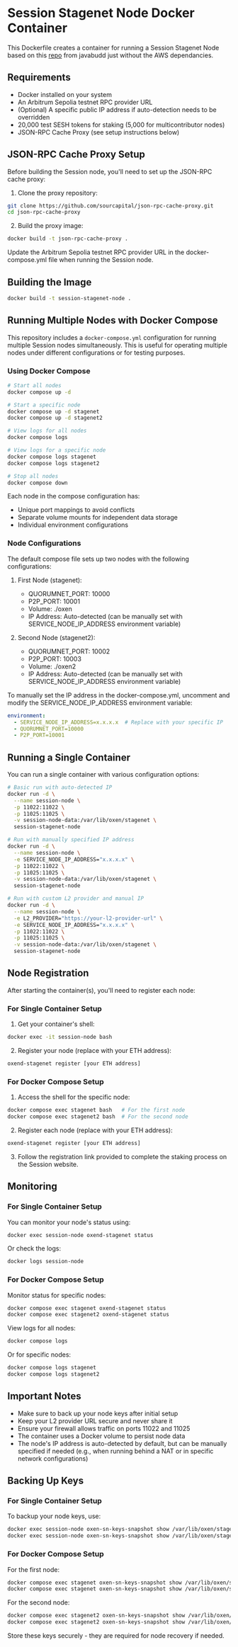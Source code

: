 # Session Stagenet Node Docker Container

This Dockerfile creates a container for running a Session Stagenet Node based on this [repo](https://github.com/javabudd/session-testnet-multinode-docker) from javabudd just without the AWS dependancies.

## Requirements

- Docker installed on your system
- An Arbitrum Sepolia testnet RPC provider URL
- (Optional) A specific public IP address if auto-detection needs to be overridden
- 20,000 test SESH tokens for staking (5,000 for multicontributor nodes)
- JSON-RPC Cache Proxy (see setup instructions below)

## JSON-RPC Cache Proxy Setup

Before building the Session node, you'll need to set up the JSON-RPC cache proxy:

1. Clone the proxy repository:
```bash
git clone https://github.com/sourcapital/json-rpc-cache-proxy.git
cd json-rpc-cache-proxy
```

2. Build the proxy image:
```bash
docker build -t json-rpc-cache-proxy .
```

Update the Arbitrum Sepolia testnet RPC provider URL in the docker-compose.yml file when running the Session node.

## Building the Image

```bash
docker build -t session-stagenet-node .
```

## Running Multiple Nodes with Docker Compose

This repository includes a `docker-compose.yml` configuration for running multiple Session nodes simultaneously. This is useful for operating multiple nodes under different configurations or for testing purposes.

### Using Docker Compose

```bash
# Start all nodes
docker compose up -d

# Start a specific node
docker compose up -d stagenet
docker compose up -d stagenet2

# View logs for all nodes
docker compose logs

# View logs for a specific node
docker compose logs stagenet
docker compose logs stagenet2

# Stop all nodes
docker compose down
```

Each node in the compose configuration has:
- Unique port mappings to avoid conflicts
- Separate volume mounts for independent data storage
- Individual environment configurations

### Node Configurations

The default compose file sets up two nodes with the following configurations:

1. First Node (stagenet):
   - QUORUMNET_PORT: 10000
   - P2P_PORT: 10001
   - Volume: ./oxen
   - IP Address: Auto-detected (can be manually set with SERVICE_NODE_IP_ADDRESS environment variable)

2. Second Node (stagenet2):
   - QUORUMNET_PORT: 10002
   - P2P_PORT: 10003
   - Volume: ./oxen2
   - IP Address: Auto-detected (can be manually set with SERVICE_NODE_IP_ADDRESS environment variable)

To manually set the IP address in the docker-compose.yml, uncomment and modify the SERVICE_NODE_IP_ADDRESS environment variable:
```yaml
environment:
  - SERVICE_NODE_IP_ADDRESS=x.x.x.x  # Replace with your specific IP
  - QUORUMNET_PORT=10000
  - P2P_PORT=10001
```

## Running a Single Container

You can run a single container with various configuration options:

```bash
# Basic run with auto-detected IP
docker run -d \
  --name session-node \
  -p 11022:11022 \
  -p 11025:11025 \
  -v session-node-data:/var/lib/oxen/stagenet \
  session-stagenet-node

# Run with manually specified IP address
docker run -d \
  --name session-node \
  -e SERVICE_NODE_IP_ADDRESS="x.x.x.x" \
  -p 11022:11022 \
  -p 11025:11025 \
  -v session-node-data:/var/lib/oxen/stagenet \
  session-stagenet-node

# Run with custom L2 provider and manual IP
docker run -d \
  --name session-node \
  -e L2_PROVIDER="https://your-l2-provider-url" \
  -e SERVICE_NODE_IP_ADDRESS="x.x.x.x" \
  -p 11022:11022 \
  -p 11025:11025 \
  -v session-node-data:/var/lib/oxen/stagenet \
  session-stagenet-node
```

## Node Registration

After starting the container(s), you'll need to register each node:

### For Single Container Setup

1. Get your container's shell:
```bash
docker exec -it session-node bash
```

2. Register your node (replace with your ETH address):
```bash
oxend-stagenet register [your ETH address]
```

### For Docker Compose Setup

1. Access the shell for the specific node:
```bash
docker compose exec stagenet bash   # For the first node
docker compose exec stagenet2 bash  # For the second node
```

2. Register each node (replace with your ETH address):
```bash
oxend-stagenet register [your ETH address]
```

3. Follow the registration link provided to complete the staking process on the Session website.

## Monitoring

### For Single Container Setup

You can monitor your node's status using:
```bash
docker exec session-node oxend-stagenet status
```

Or check the logs:
```bash
docker logs session-node
```

### For Docker Compose Setup

Monitor status for specific nodes:
```bash
docker compose exec stagenet oxend-stagenet status
docker compose exec stagenet2 oxend-stagenet status
```

View logs for all nodes:
```bash
docker compose logs
```

Or for specific nodes:
```bash
docker compose logs stagenet
docker compose logs stagenet2
```

## Important Notes

- Make sure to back up your node keys after initial setup
- Keep your L2 provider URL secure and never share it
- Ensure your firewall allows traffic on ports 11022 and 11025
- The container uses a Docker volume to persist node data
- The node's IP address is auto-detected by default, but can be manually specified if needed (e.g., when running behind a NAT or in specific network configurations)

## Backing Up Keys

### For Single Container Setup

To backup your node keys, use:
```bash
docker exec session-node oxen-sn-keys-snapshot show /var/lib/oxen/stagenet/key_ed25519
docker exec session-node oxen-sn-keys-snapshot show /var/lib/oxen/stagenet/key_bls
```

### For Docker Compose Setup

For the first node:
```bash
docker compose exec stagenet oxen-sn-keys-snapshot show /var/lib/oxen/stagenet/key_ed25519
docker compose exec stagenet oxen-sn-keys-snapshot show /var/lib/oxen/stagenet/key_bls
```

For the second node:
```bash
docker compose exec stagenet2 oxen-sn-keys-snapshot show /var/lib/oxen/stagenet/key_ed25519
docker compose exec stagenet2 oxen-sn-keys-snapshot show /var/lib/oxen/stagenet/key_bls
```

Store these keys securely - they are required for node recovery if needed.
